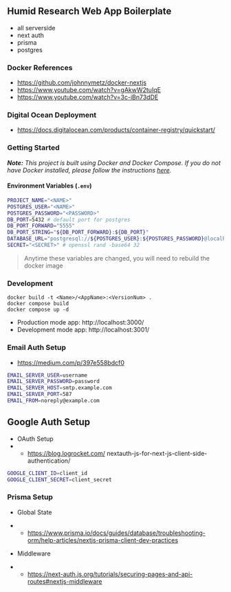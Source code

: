 
## Humid Research Web App Boilerplate

- all serverside
- next auth
- prisma 
- postgres


### Docker References
- https://github.com/johnnymetz/docker-nextjs
- https://www.youtube.com/watch?v=gAkwW2tuIqE
- https://www.youtube.com/watch?v=3c-iBn73dDE

### Digital Ocean Deployment
- https://docs.digitalocean.com/products/container-registry/quickstart/

### Getting Started

***Note:*** *This project is built using Docker and Docker Compose. If you do not have Docker installed, please follow the instructions [here](https://docs.docker.com/get-docker/).*
  
#### Environment Variables (`.env`)

```sh
PROJECT_NAME="<NAME>"
POSTGRES_USER="<NAME>"
POSTGRES_PASSWORD="<PASSWORD>"
DB_PORT=5432 # default port for postgres
DB_PORT_FORWARD="5555"
DB_PORT_STRING="${DB_PORT_FORWARD}:${DB_PORT}"
DATABASE_URL="postgresql://${POSTGRES_USER}:${POSTGRES_PASSWORD}@localhost:${DB_PORT_FORWARD}/${PROJECT_NAME}"
SECRET="<SECRET>" # openssl rand -base64 32

```
 > Anytime these variables are changed, you will need to rebuild the docker image 

### Development

```
docker build -t <Name>/<AppName>:<VersionNum> .
docker compose build 
docker compose up -d
```

- Production mode app: http://localhost:3000/
- Development mode app: http://localhost:3001/


### Email Auth Setup
- https://medium.com/p/397e558bdcf0

```sh
EMAIL_SERVER_USER=username
EMAIL_SERVER_PASSWORD=password
EMAIL_SERVER_HOST=smtp.example.com
EMAIL_SERVER_PORT=587
EMAIL_FROM=noreply@example.com
```

## Google Auth Setup

- OAuth Setup
- - https://blog.logrocket.com/
nextauth-js-for-next-js-client-side-authentication/

```sh
GOOGLE_CLIENT_ID=client_id
GOOGLE_CLIENT_SECRET=client_secret
```

### Prisma Setup

- Global State
- - https://www.prisma.io/docs/guides/database/troubleshooting-orm/help-articles/nextjs-prisma-client-dev-practices

- Middleware
- - https://next-auth.js.org/tutorials/securing-pages-and-api-routes#nextjs-middleware